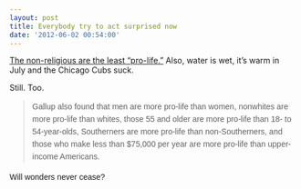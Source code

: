 ```yaml
---
layout: post
title: Everybody try to act surprised now
date: '2012-06-02 00:54:00'
---
```



[The non-religious are the least “pro-life.”](http://www.christianpost.com/news/gallup-nonreligious-are-least-pro-life-75772/) Also, water is wet, it’s warm in July and the Chicago Cubs suck.

Still. Too.

> <span style="font-family: Arial, Helvetica, sans-serif; font-size: 14px; line-height: 22px;">Gallup also found that men are more pro-life than women, nonwhites are more pro-life than whites, those 55 and older are more pro-life than 18- to 54-year-olds, Southerners are more pro-life than non-Southerners, and those who make less than $75,000 per year are more pro-life than upper-income Americans.</span>

<span style="font-family: Arial, Helvetica, sans-serif; font-size: 14px; line-height: 22px;">  
</span>  
<span style="font-family: Arial, Helvetica, sans-serif; font-size: 14px; line-height: 22px;">Will wonders never cease?</span>


